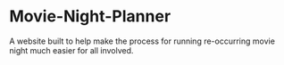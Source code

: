 # Movie-Night-Planner
A website built to help make the process for running re-occurring movie night much easier for all involved.
